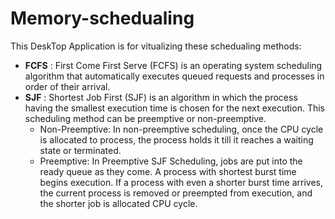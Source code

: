 # Memory-schedualing
This DeskTop Application is for vitualizing these schedualing methods:
- **FCFS** :
First Come First Serve (FCFS) is an operating system scheduling algorithm that automatically executes
queued requests and processes in order of their arrival.
- **SJF** :
Shortest Job First (SJF) is an algorithm in which the process having the smallest execution time is chosen for the next execution.
This scheduling method can be preemptive or non-preemptive.
  - Non-Preemptive:
  In non-preemptive scheduling, once the CPU cycle is allocated to process, the process holds it till it reaches a waiting state or terminated.
  - Preemptive:
  In Preemptive SJF Scheduling, jobs are put into the ready queue as they come. A process with shortest burst time begins execution. If a process with even a shorter burst time arrives,
  the current process is removed or preempted from execution, and the shorter job is allocated CPU cycle.
  
